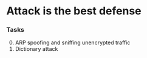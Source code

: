 # Attack is the best defense

### Tasks
0. ARP spoofing and sniffing unencrypted traffic 
1. Dictionary attack 
